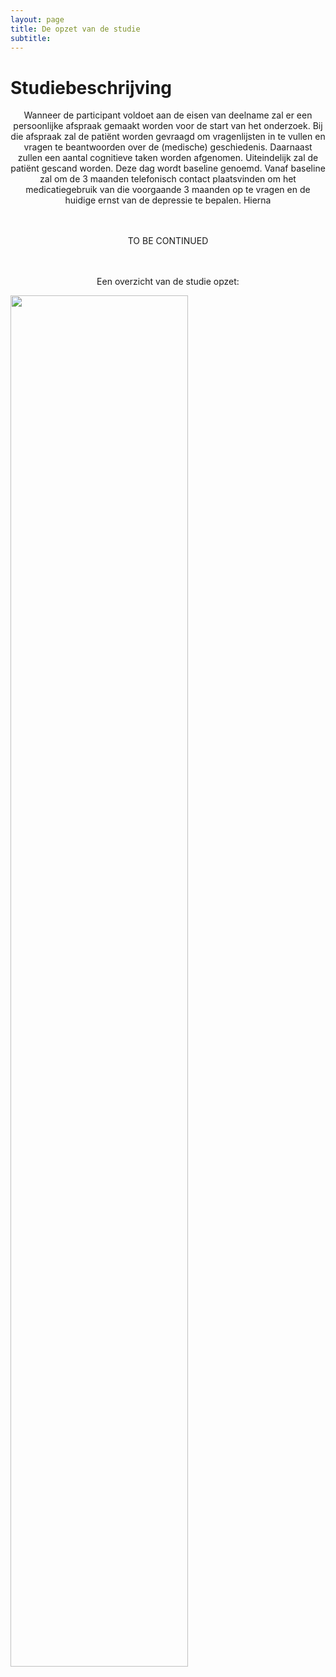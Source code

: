 ```yaml
---
layout: page
title: De opzet van de studie
subtitle:
---
```


# Studiebeschrijving

<div align = "center"> 
	<p>
Wanneer de participant voldoet aan de eisen van deelname zal er een persoonlijke afspraak gemaakt worden voor de start van het onderzoek. Bij die afspraak zal de patiënt worden gevraagd om vragenlijsten in te vullen en vragen te beantwoorden over de (medische) geschiedenis. Daarnaast zullen een aantal cognitieve taken worden afgenomen. Uiteindelijk zal de patiënt gescand worden. Deze dag wordt baseline genoemd. Vanaf baseline zal om de 3 maanden telefonisch contact plaatsvinden om het medicatiegebruik van die voorgaande 3 maanden op te vragen en de huidige ernst van de depressie te bepalen. Hierna 


<br><br>TO BE CONTINUED


<br><br>Een overzicht van de studie opzet:

</p>
</div>

<img src="{{ 'img/studydesign.png' | relative_url }}"  style = "width:75%" align="center" />

